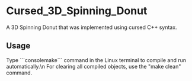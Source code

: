 # Cursed_3D_Spinning_Donut
A 3D Spinning Donut that was implemented using cursed C++ syntax.

<h2>Usage</h2>
Type ```consolemake``` command in the Linux terminal to compile and run automatically.\n
For clearing all compiled objects, use the "make clean" command.

